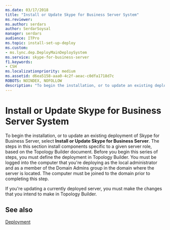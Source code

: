 ```yaml
---
ms.date: 03/17/2018
title: "Install or Update Skype for Business Server System"
ms.reviewer: 
ms.author: serdars
author: SerdarSoysal
manager: serdars
audience: ITPro
ms.topic: install-set-up-deploy
ms.custom:
- ms.lync.dep.DeployMainDeploySystem
ms.service: skype-for-business-server
f1.keywords:
- CSH
ms.localizationpriority: medium
ms.assetid: d6ea5158-aaa0-4c2f-aeac-c0dfa1718d7c
ROBOTS: NOINDEX, NOFOLLOW
description: "To begin the installation, or to update an existing deployment of Skype for Business Server, select Install, or Update Skype for Business Server. The steps in this section installs components specific to a given server role, based on the Topology Builder document. Before you begin this series of steps, you must define the deployment in Topology Builder. You must be logged into the computer that you're deploying as the local administrator and as a member of the Domain Admins group in the domain where the server is located. The computer must be joined to the domain before completing this step."
---
```


# Install or Update Skype for Business Server System

To begin the installation, or to update an existing deployment of Skype for Business Server, select **Install or Update Skype for Business Server**. The steps in this section install components specific to a given server role, based on the Topology Builder document. Before you begin this series of steps, you must define the deployment in Topology Builder. You must be logged into the computer that you're deploying as the local administrator and as a member of the Domain Admins group in the domain where the server is located. The computer must be joined to the domain prior to completing this step.

If you're updating a currently deployed server, you must make the changes that you intend to make in Topology Builder.

## See also

[Deployment](/previous-versions/office/lync-server-2013/lync-server-2013-deployment)
